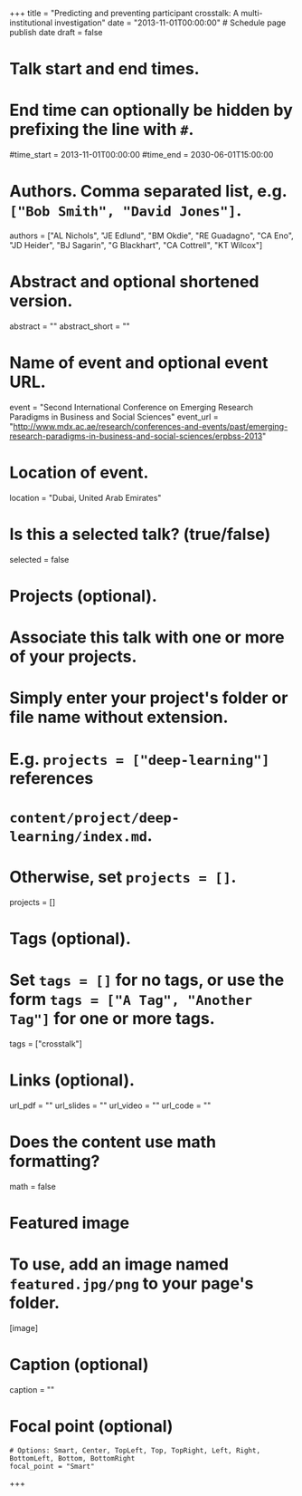 +++
title = "Predicting and preventing participant crosstalk: A multi-institutional investigation"
date = "2013-11-01T00:00:00" # Schedule page publish date
draft = false

# Talk start and end times.
#   End time can optionally be hidden by prefixing the line with `#`.
#time_start = 2013-11-01T00:00:00
#time_end = 2030-06-01T15:00:00

# Authors. Comma separated list, e.g. `["Bob Smith", "David Jones"]`.
authors = ["AL Nichols", "JE Edlund", "BM Okdie", "RE Guadagno", "CA Eno", "JD Heider", "BJ Sagarin", "G Blackhart", "CA Cottrell", "KT Wilcox"]

# Abstract and optional shortened version.
abstract = ""
abstract_short = ""

# Name of event and optional event URL.
event = "Second International Conference on Emerging Research Paradigms in Business and Social Sciences"
event_url = "http://www.mdx.ac.ae/research/conferences-and-events/past/emerging-research-paradigms-in-business-and-social-sciences/erpbss-2013"

# Location of event.
location = "Dubai, United Arab Emirates"

# Is this a selected talk? (true/false)
selected = false

# Projects (optional).
#   Associate this talk with one or more of your projects.
#   Simply enter your project's folder or file name without extension.
#   E.g. `projects = ["deep-learning"]` references
#   `content/project/deep-learning/index.md`.
#   Otherwise, set `projects = []`.
projects = []

# Tags (optional).
#   Set `tags = []` for no tags, or use the form `tags = ["A Tag", "Another Tag"]` for one or more tags.
tags = ["crosstalk"]

# Links (optional).
url_pdf = ""
url_slides = ""
url_video = ""
url_code = ""

# Does the content use math formatting?
math = false

# Featured image
# To use, add an image named `featured.jpg/png` to your page's folder.
[image]
  # Caption (optional)
  caption = ""

  # Focal point (optional)
    # Options: Smart, Center, TopLeft, Top, TopRight, Left, Right, BottomLeft, Bottom, BottomRight
    focal_point = "Smart"

+++
